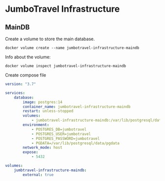 # JumboTravel Infrastructure

## MainDB

Create a volume to store the main database.
```
docker volume create --name jumbotravel-infrastructure-maindb
```

Info about the volume:
```
docker volume inspect jumbotravel-infrastructure-maindb
```

Create compose file
```yaml
version: "3.7"

services:
    database:
        image: postgres:14
        container_name: jumbotravel-infrastructure-maindb
        restart: unless-stopped
        volumes:
            - jumbotravel-infrastructure-maindb:/var/lib/postgresql/data
        environment:
            - POSTGRES_DB=jumbotravel
            - POSTGRES_USER=jumbotravel
            - POSTGRES_PASSWORD=jumbotravel
            - PGDATA=/var/lib/postgresql/data/pgdata
        network_mode: host
        expose:
            - 5432

volumes:
    jumbtravel-infrastructure-maindb:
        external: true
```